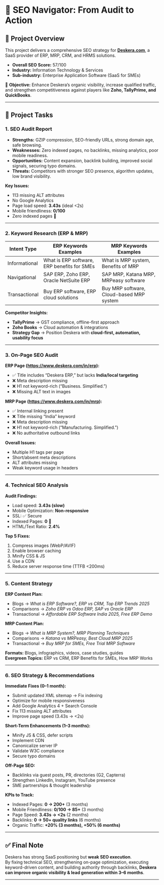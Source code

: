 # 🚀 SEO Navigator: From Audit to Action  

## 📌 Project Overview  
This project delivers a comprehensive SEO strategy for **[Deskera.com](https://www.deskera.com/in/)**, a SaaS provider of ERP, MRP, CRM, and HRMS solutions.  

- **Overall SEO Score:** 57/100  
- **Industry:** Information Technology & Services  
- **Sub-industry:** Enterprise Application Software (SaaS for SMEs)  

🔹 **Objective:** Enhance Deskera’s organic visibility, increase qualified traffic, and strengthen competitiveness against players like **Zoho, TallyPrime, and QuickBooks**.  

---

## 📂 Project Tasks  

### **1. SEO Audit Report**  
- **Strengths:** GZIP compression, SEO-friendly URLs, strong domain age, safe browsing.  
- **Weaknesses:** Zero indexed pages, no backlinks, missing analytics, poor mobile readiness.  
- **Opportunities:** Content expansion, backlink building, improved social signals, securing typo domains.  
- **Threats:** Competitors with stronger SEO presence, algorithm updates, low brand visibility.  

**Key Issues:**  
- 113 missing ALT attributes  
- No Google Analytics  
- Page load speed: **3.43s** (ideal <2s)  
- Mobile friendliness: **0/100**  
- Zero indexed pages 🚨  

---

### **2. Keyword Research (ERP & MRP)**  

| Intent Type       | ERP Keywords Examples                        | MRP Keywords Examples                   |
|-------------------|-----------------------------------------------|------------------------------------------|
| Informational     | What is ERP software, ERP benefits for SMEs   | What is MRP system, Benefits of MRP       |
| Navigational      | SAP ERP, Zoho ERP, Oracle NetSuite ERP        | SAP MRP, Katana MRP, MRPeasy software     |
| Transactional     | Buy ERP software, ERP cloud solutions         | Buy MRP software, Cloud-based MRP system  |

**Competitor Insights:**  
- **TallyPrime** → GST compliance, offline-first approach  
- **Zoho Books** → Cloud automation & integrations  
- **Strategy Gap** → Position Deskera with **cloud-first, automation, usability focus**  

---

### **3. On-Page SEO Audit**  

**ERP Page (https://www.deskera.com/in/erp):**  
- ✅ Title includes “Deskera ERP,” but lacks **India/local targeting**  
- ❌ Meta description missing  
- ❌ H1 not keyword-rich (“Business. Simplified.”)  
- ❌ Missing ALT text in images  

**MRP Page (https://www.deskera.com/in/mrp):**  
- ✅ Internal linking present  
- ❌ Title missing “India” keyword  
- ❌ Meta description missing  
- ❌ H1 not keyword-rich (“Manufacturing. Simplified.”)  
- ❌ No authoritative outbound links  

**Overall Issues:**  
- Multiple H1 tags per page  
- Short/absent meta descriptions  
- ALT attributes missing  
- Weak keyword usage in headers  

---

### **4. Technical SEO Analysis**  

**Audit Findings:**  
- Load speed: **3.43s (slow)**  
- Mobile Optimization: **Non-responsive**  
- SSL: ✅ Secure  
- Indexed Pages: **0** 🚨  
- HTML/Text Ratio: **2.4%**  

**Top 5 Fixes:**  
1. Compress images (WebP/AVIF)  
2. Enable browser caching  
3. Minify CSS & JS  
4. Use a CDN  
5. Reduce server response time (TTFB <200ms)  

---

### **5. Content Strategy**  

**ERP Content Plan:**  
- Blogs → *What is ERP Software?, ERP vs CRM, Top ERP Trends 2025*  
- Comparisons → *Zoho ERP vs Odoo ERP, SAP vs Oracle ERP*  
- Transactional → *Affordable ERP Software India 2025, Free ERP Demo*  

**MRP Content Plan:**  
- Blogs → *What is MRP System?, MRP Planning Techniques*  
- Comparisons → *Katana vs MRPeasy, Best Cloud MRP 2025*  
- Transactional → *Buy MRP for SMEs, Free Trial MRP Software*  

**Formats:** Blogs, infographics, videos, case studies, guides  
**Evergreen Topics:** ERP vs CRM, ERP Benefits for SMEs, How MRP Works  

---

### **6. SEO Strategy & Recommendations**  

**Immediate Fixes (0–1 month):**  
- Submit updated XML sitemap → Fix indexing  
- Optimize for mobile responsiveness  
- Add Google Analytics 4 + Search Console  
- Fix 113 missing ALT attributes  
- Improve page speed (3.43s → <2s)  

**Short-Term Enhancements (1–3 months):**  
- Minify JS & CSS, defer scripts  
- Implement CDN  
- Canonicalize server IP  
- Validate W3C compliance  
- Secure typo domains  

**Off-Page SEO:**  
- Backlinks via guest posts, PR, directories (G2, Capterra)  
- Strengthen LinkedIn, Instagram, YouTube presence  
- SME partnerships & thought leadership  

**KPIs to Track:**  
- Indexed Pages: **0 → 200+** (3 months)  
- Mobile Friendliness: **0/100 → 85+** (3 months)  
- Page Speed: **3.43s → <2s** (2 months)  
- Backlinks: **0 → 50+ quality links** (6 months)  
- Organic Traffic: **+20% (3 months), +50% (6 months)**  

---

## ✅ Final Note  
Deskera has strong SaaS positioning but **weak SEO execution**.  
By fixing technical SEO, strengthening on-page optimization, executing keyword-driven content, and building authority through backlinks, **Deskera can improve organic visibility & lead generation within 3–6 months**.  

---
